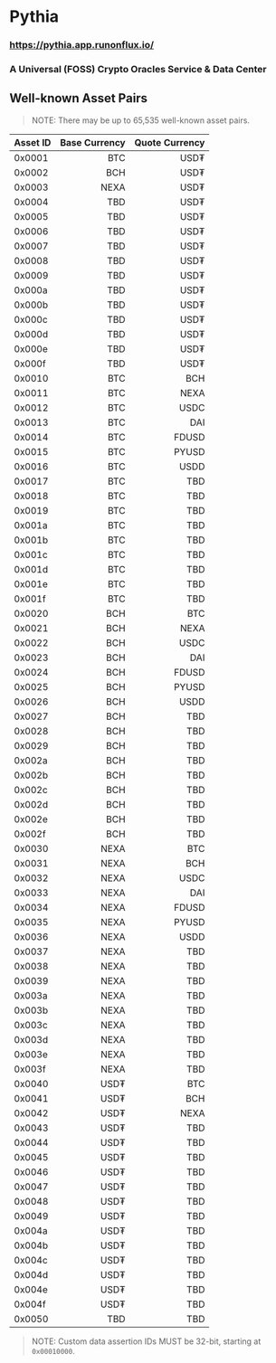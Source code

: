 # Pythia

### https://pythia.app.runonflux.io/

### A Universal (FOSS) Crypto Oracles Service & Data Center

## Well-known Asset Pairs
> NOTE: There may be up to 65,535 well-known asset pairs.

| Asset ID | Base Currency | Quote Currency |
|:---|---:|---:|
| 0x0001 | BTC | USD₮ |
| 0x0002 | BCH | USD₮ |
| 0x0003 | NEXA | USD₮ |
| 0x0004 | TBD | USD₮ |
| 0x0005 | TBD | USD₮ |
| 0x0006 | TBD | USD₮ |
| 0x0007 | TBD | USD₮ |
| 0x0008 | TBD | USD₮ |
| 0x0009 | TBD | USD₮ |
| 0x000a | TBD | USD₮ |
| 0x000b | TBD | USD₮ |
| 0x000c | TBD | USD₮ |
| 0x000d | TBD | USD₮ |
| 0x000e | TBD | USD₮ |
| 0x000f | TBD | USD₮ |
| 0x0010 | BTC | BCH |
| 0x0011 | BTC | NEXA |
| 0x0012 | BTC | USDC |
| 0x0013 | BTC | DAI |
| 0x0014 | BTC | FDUSD |
| 0x0015 | BTC | PYUSD |
| 0x0016 | BTC | USDD |
| 0x0017 | BTC | TBD |
| 0x0018 | BTC | TBD |
| 0x0019 | BTC | TBD |
| 0x001a | BTC | TBD |
| 0x001b | BTC | TBD |
| 0x001c | BTC | TBD |
| 0x001d | BTC | TBD |
| 0x001e | BTC | TBD |
| 0x001f | BTC | TBD |
| 0x0020 | BCH | BTC |
| 0x0021 | BCH | NEXA |
| 0x0022 | BCH | USDC |
| 0x0023 | BCH | DAI |
| 0x0024 | BCH | FDUSD |
| 0x0025 | BCH | PYUSD |
| 0x0026 | BCH | USDD |
| 0x0027 | BCH | TBD |
| 0x0028 | BCH | TBD |
| 0x0029 | BCH | TBD |
| 0x002a | BCH | TBD |
| 0x002b | BCH | TBD |
| 0x002c | BCH | TBD |
| 0x002d | BCH | TBD |
| 0x002e | BCH | TBD |
| 0x002f | BCH | TBD |
| 0x0030 | NEXA | BTC |
| 0x0031 | NEXA | BCH |
| 0x0032 | NEXA | USDC |
| 0x0033 | NEXA | DAI |
| 0x0034 | NEXA | FDUSD |
| 0x0035 | NEXA | PYUSD |
| 0x0036 | NEXA | USDD |
| 0x0037 | NEXA | TBD |
| 0x0038 | NEXA | TBD |
| 0x0039 | NEXA | TBD |
| 0x003a | NEXA | TBD |
| 0x003b | NEXA | TBD |
| 0x003c | NEXA | TBD |
| 0x003d | NEXA | TBD |
| 0x003e | NEXA | TBD |
| 0x003f | NEXA | TBD |
| 0x0040 | USD₮ | BTC |
| 0x0041 | USD₮ | BCH |
| 0x0042 | USD₮ | NEXA |
| 0x0043 | USD₮ | TBD |
| 0x0044 | USD₮ | TBD |
| 0x0045 | USD₮ | TBD |
| 0x0046 | USD₮ | TBD |
| 0x0047 | USD₮ | TBD |
| 0x0048 | USD₮ | TBD |
| 0x0049 | USD₮ | TBD |
| 0x004a | USD₮ | TBD |
| 0x004b | USD₮ | TBD |
| 0x004c | USD₮ | TBD |
| 0x004d | USD₮ | TBD |
| 0x004e | USD₮ | TBD |
| 0x004f | USD₮ | TBD |
| 0x0050 | TBD | TBD |

> NOTE: Custom data assertion IDs MUST be 32-bit, starting at `0x00010000`.
